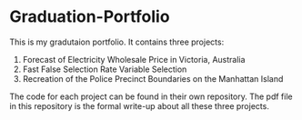 # Graduation-Portfolio

This is my gradutaion portfolio. It contains three projects:

1. Forecast of Electricity Wholesale Price in Victoria, Australia
2. Fast False Selection Rate Variable Selection
3. Recreation of the Police Precinct Boundaries on the Manhattan Island

The code for each project can be found in their own repository. The pdf file in this repository is the formal write-up about all these three projects. 

